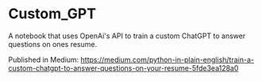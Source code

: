 # Custom_GPT

A notebook that uses OpenAi's API to train a custom ChatGPT to answer questions on ones resume.

Published in Medium: https://medium.com/python-in-plain-english/train-a-custom-chatgpt-to-answer-questions-on-your-resume-5fde3ea128a0
